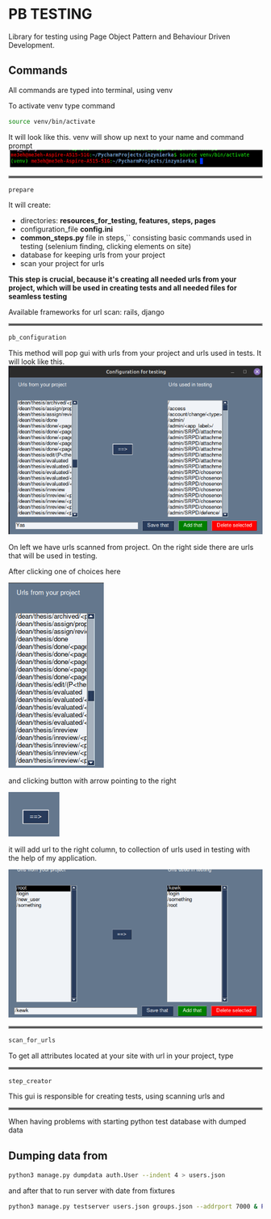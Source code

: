 # PB TESTING
Library for testing using Page Object Pattern and Behaviour Driven Development.

## Commands
All commands are typed into terminal, using venv

To activate venv type command
```bash
source venv/bin/activate
```
It will look like this. venv will show up next to your name
and command prompt
![img_5.png](wip_files_for_readme/img_5.png)
<hr style="border:2px solid gray"/>

```bash
prepare
```

It will create:
- directories: __resources_for_testing, features, steps, pages__
- configuration_file __config.ini__
- __common_steps.py__ file in steps,`` consisting basic commands used in testing
(selenium finding, clicking elements on site)
- database for keeping urls from your project
- scan your project for urls

__This step is crucial, because it's creating all needed urls from your project,
which will be used in creating tests and all needed files for seamless testing__

Available frameworks for url scan: rails, django
<hr style="border:2px solid gray"/>

```bash
pb_configuration
```

This method will pop gui with urls from your project and urls used in tests.
It will look like this.
![img_2.png](wip_files_for_readme/img_2.png)

On left we have urls scanned from project.
On the right side there are urls that will be used in testing.

After clicking one of choices here

![img_3.png](wip_files_for_readme/img_3.png)

and clicking button with arrow pointing to the right

![img_4.png](wip_files_for_readme/img_4.png)

it will add url to the right column, to collection of urls used in testing with the help of my application.


![](wip_files_for_readme/how_app_works.gif)
<hr style="border:2px solid gray"/>

```bash
scan_for_urls
```

To get all attributes located at your site with url in your project, type 
<hr style="border:2px solid gray"/>

```bash
step_creator
```
This gui is responsible for creating tests, using scanning urls and 

<hr style="border:2px solid gray"/>
When having problems with starting python test database with dumped data

## Dumping data from 
```bash
python3 manage.py dumpdata auth.User --indent 4 > users.json
```

and after that to run server with date from fixtures

```bash
python3 manage.py testserver users.json groups.json --addrport 7000 & PID=$
```
